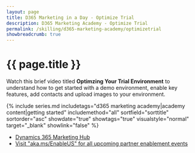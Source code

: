```yaml
---
layout: page
title: D365 Marketing in a Day - Optimize Trial
description: D365 Marketing Academy - Optimize Trial
permalink: /skilling/d365-marketing-academy/optimizetrial
showbreadcrumb: true
---
```


# {{ page.title }}

Watch this brief video titled **Optimzing Your Trial Environment** to understand how to get started with a demo environment, enable key features, add contacts and upload images to your environment. 

{% include series.md 
    includetags="d365 marketing academy|academy content|getting started" 
    includemethod="all" sortfield="sorttitle" sortorder="asc" 
    showdate="true" showtags="true" 
    visualstyle="normal" target="_blank" showlink="false"
%}

* <a href="https://learn.microsoft.com/en-us/dynamics365/marketing/help-hub" target="_blank">Dynamics 365 Marketing Hub
* <a href="https://www.microsoft.com/partner-training/en-us" target="_blank">Visit "aka.ms/EnableUS" for all upcoming partner enablement events

